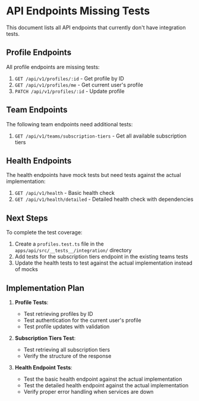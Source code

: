 # API Endpoints Missing Tests

This document lists all API endpoints that currently don't have integration tests.

## Profile Endpoints

All profile endpoints are missing tests:

1. `GET /api/v1/profiles/:id` - Get profile by ID
2. `GET /api/v1/profiles/me` - Get current user's profile
3. `PATCH /api/v1/profiles/:id` - Update profile

## Team Endpoints

The following team endpoints need additional tests:

1. `GET /api/v1/teams/subscription-tiers` - Get all available subscription tiers

## Health Endpoints

The health endpoints have mock tests but need tests against the actual implementation:

1. `GET /api/v1/health` - Basic health check
2. `GET /api/v1/health/detailed` - Detailed health check with dependencies

## Next Steps

To complete the test coverage:

1. Create a `profiles.test.ts` file in the `apps/api/src/__tests__/integration/` directory
2. Add tests for the subscription tiers endpoint in the existing teams tests
3. Update the health tests to test against the actual implementation instead of mocks

## Implementation Plan

1. **Profile Tests**:
   - Test retrieving profiles by ID
   - Test authentication for the current user's profile
   - Test profile updates with validation

2. **Subscription Tiers Test**:
   - Test retrieving all subscription tiers
   - Verify the structure of the response

3. **Health Endpoint Tests**:
   - Test the basic health endpoint against the actual implementation
   - Test the detailed health endpoint against the actual implementation
   - Verify proper error handling when services are down 